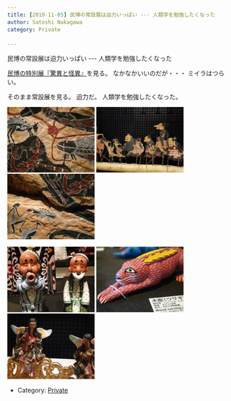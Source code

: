 ```yaml
---
title: [2019-11-05] 民博の常設展は迫力いっぱい --- 人類学を勉強したくなった
author: Satoshi Nakagawa
category: Private

---
```


民博の常設展は迫力いっぱい --- 人類学を勉強したくなった

 [民博の特別展『驚異と怪異』](http://www.minpaku.ac.jp/museum/exhibition/special/20190829kyoui/index)を見る。
なかなかいいのだが・・・
ミイラはつらい。

 そのまま常設展を見る。
迫力だ。
人類学を勉強したくなった。

<a href=/pict/2019-11-05-minpaku-2.jpg><img src="/pict/2019-11-05-minpaku-2.jpg" alt="" width="200"/></a>
<a href=/pict/2019-11-05-minpaku-9.jpg><img src="/pict/2019-11-05-minpaku-9.jpg" alt="" width="200"/></a>
<a href=/pict/2019-11-05-minpaku-3.jpg><img src="/pict/2019-11-05-minpaku-3.jpg" alt="" width="200"/></a>

<a href=/pict/2019-11-05-minpaku-1.jpg><img src="/pict/2019-11-05-minpaku-1.jpg" alt="" width="200"/></a>
<a href=/pict/2019-11-05-minpaku-6.jpg><img src="/pict/2019-11-05-minpaku-6.jpg" alt="" width="200"/></a>
<a href=/pict/2019-11-05-minpaku-5.jpg><img src="/pict/2019-11-05-minpaku-5.jpg" alt="" width="200"/></a>

- Category: [Private](https://merapano.github.io/categories.html#Private)

